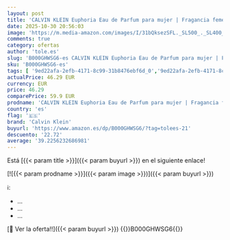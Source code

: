 ```yaml
---
layout: post
title: 'CALVIN KLEIN Euphoria Eau de Parfum para mujer | Fragancia femenina con notas de granada  orquidea negra y madera de caoba | 100 ml'
date: 2025-10-30 20:56:03
image: 'https://m.media-amazon.com/images/I/31bQksezSFL._SL500_._SL400_.jpg'
comments: true
category: ofertas
author: 'tole.es'
slug: 'B000GHWSG6-es CALVIN KLEIN Euphoria Eau de Parfum para mujer | Fragancia...'
sku: 'B000GHWSG6-es'
tags: [ '9ed22afa-2efb-4171-8c99-31b8476ebf6d_0','9ed22afa-2efb-4171-8c99-31b8476ebf6d_2201','9ed22afa-2efb-4171-8c99-31b8476ebf6d_5001','9ed22afa-2efb-4171-8c99-31b8476ebf6d_5501','9ed22afa-2efb-4171-8c99-31b8476ebf6d_701','Agua de perfume para mujeres','Aguas - Disponibles','Arborist Merchandising Root','Belleza','Belleza Premium','Calvin Klein','Fragancias para mujeres','Los favoritos de los clientes: Belleza','Marcas','Perfumes y fragancias','Regalos para ella','Self Service','Special Features Stores','Top Brands Beauty Fragrances','Top Brands Beauty Selection','Top Brands Perfumes Selection','calvin klein','de','eau','parfum','🇪🇸', ]
actualPrice: 46.29 EUR
currency: EUR
price: 46.29
comparePrice: 59.9 EUR
prodname: 'CALVIN KLEIN Euphoria Eau de Parfum para mujer | Fragancia femenina con notas de granada  orquidea negra y madera de caoba | 100 ml'
country: 'es'
flag: '🇪🇸'
brand: 'Calvin Klein'
buyurl: 'https://www.amazon.es/dp/B000GHWSG6/?tag=tolees-21'
descuento: '22.72'
average: '39.2256232686981'
---
```


Está [{{< param title >}}]({{< param buyurl >}}) en el siguiente enlace!

[![{{< param prodname >}}]({{< param image >}})]({{< param buyurl >}})

ℹ️:

- …
- …
- …

[🛒 Ver la oferta!!]({{< param buyurl >}})
{{<world>}}B000GHWSG6{{</world>}}
